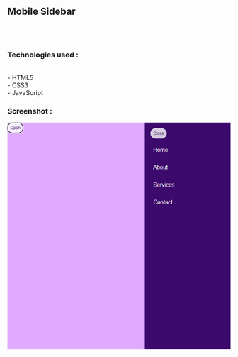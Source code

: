 ## Mobile Sidebar

<br><br>

### Technologies used :
<br>
- HTML5
<br>
- CSS3
<br>
- JavaScript

### Screenshot :
<img src="demo.png">